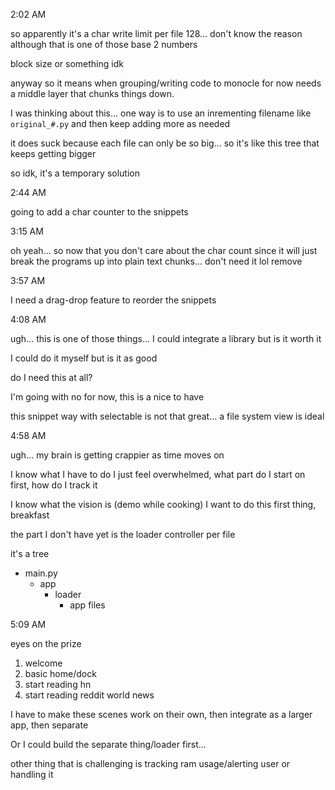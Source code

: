2:02 AM

so apparently it's a char write limit per file 128... don't know the reason although that is one of those base 2 numbers

block size or something idk

anyway so it means when grouping/writing code to monocle for now needs a middle layer that chunks things down.

I was thinking about this... one way is to use an inrementing filename like `original_#.py` and then keep adding more as needed

it does suck because each file can only be so big... so it's like this tree that keeps getting bigger

so idk, it's a temporary solution

2:44 AM

going to add a char counter to the snippets

3:15 AM

oh yeah... so now that you don't care about the char count since it will just break the programs up into plain text chunks... don't need it lol remove

3:57 AM

I need a drag-drop feature to reorder the snippets

4:08 AM

ugh... this is one of those things... I could integrate a library but is it worth it

I could do it myself but is it as good

do I need this at all?

I'm going with no for now, this is a nice to have

this snippet way with selectable is not that great... a file system view is ideal

4:58 AM

ugh... my brain is getting crappier as time moves on

I know what I have to do I just feel overwhelmed, what part do I start on first, how do I track it

I know what the vision is (demo while cooking) I want to do this first thing, breakfast

the part I don't have yet is the loader controller per file

it's a tree

- main.py
  - app
    - loader
      - app files

5:09 AM

eyes on the prize

1) welcome
2) basic home/dock
3) start reading hn
4) start reading reddit world news

I have to make these scenes work on their own, then integrate as a larger app, then separate

Or I could build the separate thing/loader first...

other thing that is challenging is tracking ram usage/alerting user or handling it
